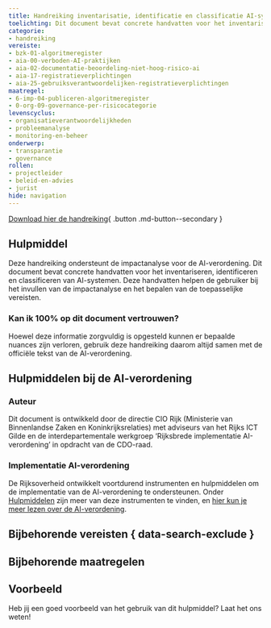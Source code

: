 ```yaml
---
title: Handreiking inventarisatie, identificatie en classificatie AI-systemen
toelichting: Dit document bevat concrete handvatten voor het inventariseren, identificeren en classificeren van AI-systemen.
categorie:
- handreiking
vereiste:
- bzk-01-algoritmeregister
- aia-00-verboden-AI-praktijken
- aia-02-documentatie-beoordeling-niet-hoog-risico-ai
- aia-17-registratieverplichtingen
- aia-25-gebruiksverantwoordelijken-registratieverplichtingen
maatregel:
- 6-imp-04-publiceren-algoritmeregister
- 0-org-09-governance-per-risicocategorie
levenscyclus:
- organisatieverantwoordelijkheden
- probleemanalyse
- monitoring-en-beheer
onderwerp:
- transparantie
- governance
rollen:
- projectleider
- beleid-en-advies
- jurist
hide: navigation
---
```


<!-- tags -->

[Download hier de handreiking](/documenten/AI-verordening_Handreiking_AI-systemen.pdf){ .button .md-button--secondary }
## Hulpmiddel

Deze handreiking ondersteunt de impactanalyse voor de AI-verordening. Dit document bevat concrete handvatten voor het inventariseren, identificeren en classificeren van AI-systemen. 
Deze handvatten helpen de gebruiker bij het invullen van de impactanalyse en het bepalen van de toepasselijke vereisten.

### Kan ik 100% op dit document vertrouwen?
Hoewel deze informatie zorgvuldig is opgesteld kunnen er bepaalde nuances zijn verloren, gebruik deze handreiking daarom altijd samen met de officiële tekst van de AI-verordening.

## Hulpmiddelen bij de AI-verordening

### Auteur
Dit document is ontwikkeld door de directie CIO Rijk (Ministerie van Binnenlandse Zaken en Koninkrijksrelaties) met adviseurs van het Rijks ICT Gilde en de interdepartementale werkgroep ‘Rijksbrede implementatie AI-verordening’ in opdracht van de CDO-raad.

### Implementatie AI-verordening
De Rijksoverheid ontwikkelt voortdurend instrumenten en hulpmiddelen om de implementatie van de AI-verordening te ondersteunen. Onder [Hulpmiddelen](index.md) zijn meer van deze instrumenten te vinden, en [hier kun je meer lezen over de AI-verordening](../../ai-verordening/index.md).

## Bijbehorende vereisten { data-search-exclude }

<!-- list_vereisten_on_maatregelen_page -->

## Bijbehorende maatregelen

<!-- list_maatregelen_on_hulpmiddelen_page -->

## Voorbeeld

Heb jij een goed voorbeeld van het gebruik van dit hulpmiddel? Laat het ons weten!

